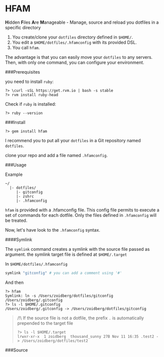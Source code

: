 # HFAM

<b>H</b>idden <b>F</b>iles <b>A</b>re <b>M</b>anageable - Manage, source and reload you dotfiles in a specific directory

1. You create/clone your `dotfiles` directory defined in `$HOME/`. 
2. You edit a `$HOME/dotfiles/.hfamconfig` with its provided DSL.
3. You call `hfam`.

The advantage is that you can easily move your `dotfiles` to any servers. Then, with only one command, you can configure your environment.

###Prerequisites

you need to install `ruby`:

```shell
?> \curl -sSL https://get.rvm.io | bash -s stable
?> rvm install ruby-head
```

Check if `ruby` is installed:

```shell
?> ruby --version
```

###Install

```shell
?> gem install hfam
```

I recommend you to put all your `dotfiles` in a Git repository named `dotfiles`.

clone your repo and add a file named `.hfamconfig`.

###Usage

Example

```asciidoc
~/
  |- dotfiles/
     |- gitconfig
     |- zshrc
     |- .hfamconfig
```


`hfam` is provided with a .hfamconfig file. This config file permits to execute a set of commands for each dotfile.
Only the files defined in `.hfamconfig` will be treated.

Now, let's have look to the `.hfamconfig` syntax.

####Symlink

The `symlink` command creates a symlink with the source file passed as argument. the symlink target file is defined at `$HOME/.target`

In `$HOME/dotfiles/.hfamconfig`

```ruby
symlink "gitconfig" # you can add a comment using '#'
```

And then

```shell
?> hfam
Symlink: ln -s /Users/zoidberg/dotfiles/gitconfig /Users/zoidberg/.gitconfig
?> ls -l $HOME/.gitconfig
/Users/zoidberg/.gitconfig -> /Users/zoidberg/dotfiles/gitconfig
```

> /!\ If the source file is not a dotfile, the prefix `.` is automatically prepended to the target file
> ```shell
> ?> ls -l $HOME/.target
> lrwxr-xr-x  1 zoidberg  thousand_sunny 27B Nov 11 16:35 .test2 -> /Users/zoidberg/dotfiles/test2
> ```

###Source

